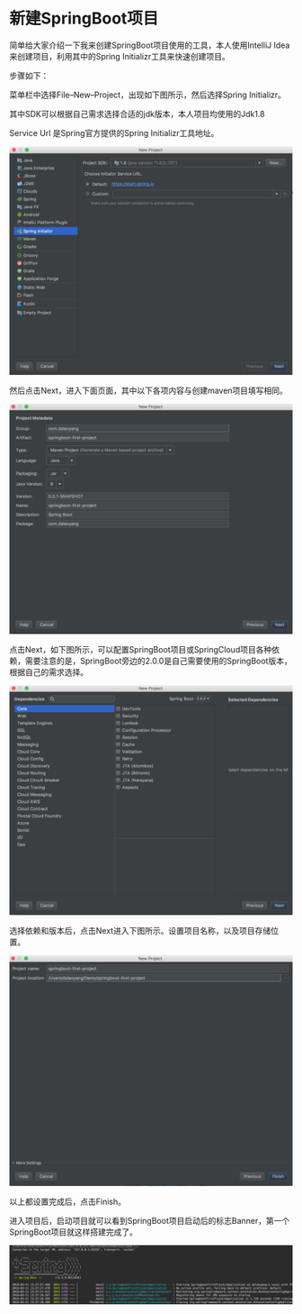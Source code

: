 # 新建SpringBoot项目

简单给大家介绍一下我来创建SpringBoot项目使用的工具，本人使用IntelliJ Idea来创建项目，利用其中的Spring Initializr工具来快速创建项目。

步骤如下：

菜单栏中选择File–New–Project，出现如下图所示，然后选择Spring Initializr。

其中SDK可以根据自己需求选择合适的jdk版本，本人项目均使用的Jdk1.8

Service Url 是Spring官方提供的Spring Initializr工具地址。

![](../../../_media/imgs/01/new01.png)

然后点击Next，进入下面页面，其中以下各项内容与创建maven项目填写相同。

![](../../../_media/imgs/01/new02.png)

点击Next，如下图所示，可以配置SpringBoot项目或SpringCloud项目各种依赖，需要注意的是，SpringBoot旁边的2.0.0是自己需要使用的SpringBoot版本，根据自己的需求选择。

![](../../../_media/imgs/01/new03.png)

选择依赖和版本后，点击Next进入下图所示。设置项目名称，以及项目存储位置。

![](../../../_media/imgs/01/new04.png)

以上都设置完成后，点击Finish。

进入项目后，启动项目就可以看到SpringBoot项目启动后的标志Banner，第一个SpringBoot项目就这样搭建完成了。

![](../../../_media/imgs/01/new05.png)

